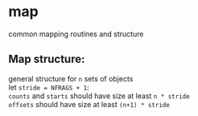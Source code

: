 # map

common mapping routines and structure

## Map structure:

general structure for `n` sets of objects  
let `stride = NFRAGS + 1`:  
`counts` and `starts` should have size at least `n * stride`  
`offsets` should have size at least `(n+1) * stride`  
